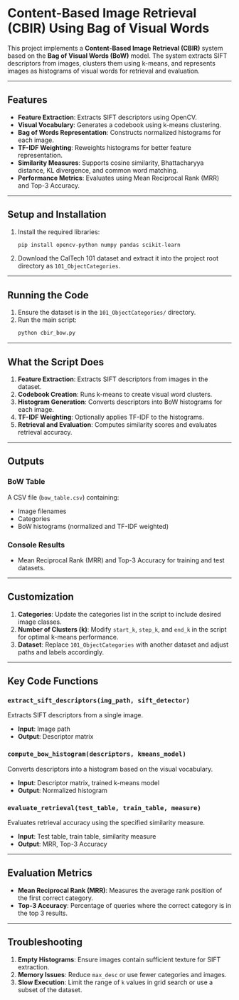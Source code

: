 # Content-Based Image Retrieval (CBIR) Using Bag of Visual Words

This project implements a **Content-Based Image Retrieval (CBIR)** system based on the **Bag of Visual Words (BoW)** model. The system extracts SIFT descriptors from images, clusters them using k-means, and represents images as histograms of visual words for retrieval and evaluation.

---

## Features

- **Feature Extraction**: Extracts SIFT descriptors using OpenCV.
- **Visual Vocabulary**: Generates a codebook using k-means clustering.
- **Bag of Words Representation**: Constructs normalized histograms for each image.
- **TF-IDF Weighting**: Reweights histograms for better feature representation.
- **Similarity Measures**: Supports cosine similarity, Bhattacharyya distance, KL divergence, and common word matching.
- **Performance Metrics**: Evaluates using Mean Reciprocal Rank (MRR) and Top-3 Accuracy.

---

## Setup and Installation

1. Install the required libraries:
   ```bash
   pip install opencv-python numpy pandas scikit-learn
   ```
2. Download the CalTech 101 dataset and extract it into the project root directory as `101_ObjectCategories`.

---

## Running the Code

1. Ensure the dataset is in the `101_ObjectCategories/` directory.
2. Run the main script:
   ```bash
   python cbir_bow.py
   ```

---

## What the Script Does

1. **Feature Extraction**: Extracts SIFT descriptors from images in the dataset.
2. **Codebook Creation**: Runs k-means to create visual word clusters.
3. **Histogram Generation**: Converts descriptors into BoW histograms for each image.
4. **TF-IDF Weighting**: Optionally applies TF-IDF to the histograms.
5. **Retrieval and Evaluation**: Computes similarity scores and evaluates retrieval accuracy.

---

## Outputs

### BoW Table
A CSV file (`bow_table.csv`) containing:
- Image filenames
- Categories
- BoW histograms (normalized and TF-IDF weighted)

### Console Results
- Mean Reciprocal Rank (MRR) and Top-3 Accuracy for training and test datasets.

---

## Customization

1. **Categories**: Update the categories list in the script to include desired image classes.
2. **Number of Clusters (k)**: Modify `start_k`, `step_k`, and `end_k` in the script for optimal k-means performance.
3. **Dataset**: Replace `101_ObjectCategories` with another dataset and adjust paths and labels accordingly.

---

## Key Code Functions

### `extract_sift_descriptors(img_path, sift_detector)`
Extracts SIFT descriptors from a single image.
- **Input**: Image path
- **Output**: Descriptor matrix

### `compute_bow_histogram(descriptors, kmeans_model)`
Converts descriptors into a histogram based on the visual vocabulary.
- **Input**: Descriptor matrix, trained k-means model
- **Output**: Normalized histogram

### `evaluate_retrieval(test_table, train_table, measure)`
Evaluates retrieval accuracy using the specified similarity measure.
- **Input**: Test table, train table, similarity measure
- **Output**: MRR, Top-3 Accuracy

---

## Evaluation Metrics

- **Mean Reciprocal Rank (MRR)**: Measures the average rank position of the first correct category.
- **Top-3 Accuracy**: Percentage of queries where the correct category is in the top 3 results.

---

## Troubleshooting

1. **Empty Histograms**: Ensure images contain sufficient texture for SIFT extraction.
2. **Memory Issues**: Reduce `max_desc` or use fewer categories and images.
3. **Slow Execution**: Limit the range of `k` values in grid search or use a subset of the dataset.

